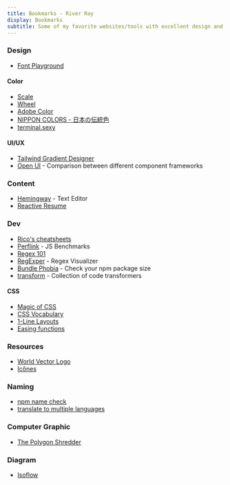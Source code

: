 ```yaml
---
title: Bookmarks - River Ray
display: Bookmarks
subtitle: Some of my favorite websites/tools with excellent design and UX that I highly recommend
---
```


### Design

- [Font Playground](https://play.typedetail.com/)

#### Color

- [Scale](https://hihayk.github.io/scale/)
- [Wheel](https://hihayk.github.io/wheel/)
- [Adobe Color](https://color.adobe.com/)
- [NIPPON COLORS - 日本の伝統色](https://nipponcolors.com/)
- [terminal.sexy](https://terminal.sexy/)

#### UI/UX

- [Tailwind Gradient Designer](https://tailwind-gradient-designer.csspost.com/)
- [Open UI](https://open-ui.org/) - Comparison between different component frameworks

### Content

- [Hemingway](http://www.hemingwayapp.com/) - Text Editor
- [Reactive Resume](https://rxresu.me/)

### Dev

- [Rico's cheatsheets](https://devhints.io/)
- [Perflink](https://perf.link/) - JS Benchmarks
- [Regex 101](https://regex101.com/)
- [RegExper](https://regexper.com/) - Regex Visualizer
- [Bundle Phobia](https://bundlephobia.com/) - Check your npm package size
- [transform](https://transform.tools/) - Collection of code transformers

#### CSS

- [Magic of CSS](https://adamschwartz.co/magic-of-css/)
- [CSS Vocabulary](http://apps.workflower.fi/vocabs/css/en)
- [1-Line Layouts](http://1linelayouts.glitch.me/)
- [Easing functions](https://easings.net/)

### Resources

- [World Vector Logo](https://worldvectorlogo.com/)
- [Icônes](http://icones.js.org/)

### Naming

- [npm name check](https://remarkablemark.org/npm-package-name-checker/)
- [translate to multiple languages](https://smodin.me/translate-one-text-into-multiple-languages)

### Computer Graphic

- [The Polygon Shredder](https://www.clicktorelease.com/code/polygon-shredder/)

### Diagram

- [Isoflow](https://isoflow.io/)
